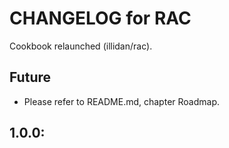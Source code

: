 # CHANGELOG for RAC

Cookbook relaunched (illidan/rac).

## Future

* Please refer to README.md, chapter Roadmap.

## 1.0.0:

